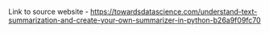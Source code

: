 Link to source website - https://towardsdatascience.com/understand-text-summarization-and-create-your-own-summarizer-in-python-b26a9f09fc70